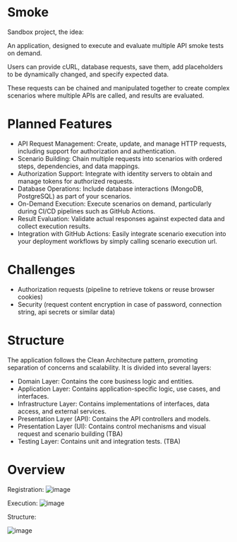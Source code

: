 # Smoke
Sandbox project, the idea:

An application, designed to execute and evaluate multiple API smoke tests on demand. 

Users can provide cURL, database requests, save them, add placeholders to be dynamically changed, and specify expected data. 

These requests can be chained and manipulated together to create complex scenarios where multiple APIs are called, and results are evaluated.

# Planned Features
- API Request Management: Create, update, and manage HTTP requests, including support for authorization and authentication.
- Scenario Building: Chain multiple requests into scenarios with ordered steps, dependencies, and data mappings.
- Authorization Support: Integrate with identity servers to obtain and manage tokens for authorized requests.
- Database Operations: Include database interactions (MongoDB, PostgreSQL) as part of your scenarios.
- On-Demand Execution: Execute scenarios on demand, particularly during CI/CD pipelines such as GitHub Actions.
- Result Evaluation: Validate actual responses against expected data and collect execution results.
- Integration with GitHub Actions: Easily integrate scenario execution into your deployment workflows by simply calling scenario execution url.

# Challenges
- Authorization requests (pipeline to retrieve tokens or reuse browser cookies)
- Security (request content encryption in case of password, connection string, api secrets or similar data)

# Structure
The application follows the Clean Architecture pattern, promoting separation of concerns and scalability. It is divided into several layers:
- Domain Layer: Contains the core business logic and entities.
- Application Layer: Contains application-specific logic, use cases, and interfaces.
- Infrastructure Layer: Contains implementations of interfaces, data access, and external services.
- Presentation Layer (API): Contains the API controllers and models.
- Presentation Layer (UI): Contains control mechanisms and visual request and scenario building (TBA)
- Testing Layer: Contains unit and integration tests. (TBA)

# Overview
Registration:
![image](https://github.com/user-attachments/assets/06cf6fca-4a61-4975-a034-a37a8cd7d648)

Execution:
![image](https://github.com/user-attachments/assets/906341d3-58b8-4009-b935-4d255a615ef2)

Structure:

![image](https://github.com/user-attachments/assets/8eb92d0f-65ce-4206-8ed6-b9ac1e75f8c9)
